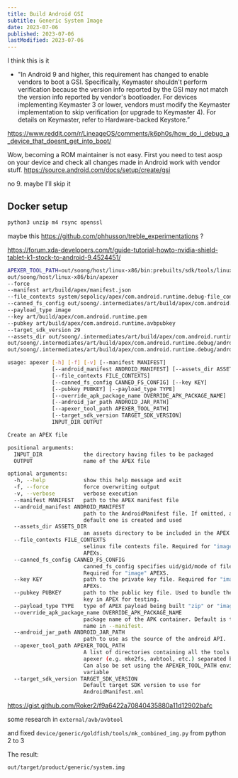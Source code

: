 ```yaml
---
title: Build Android GSI
subtitle: Generic System Image
date: 2023-07-06
published: 2023-07-06
lastModified: 2023-07-06
---
```



I think this is it

- "In Android 9 and higher, this requirement has changed to enable vendors to boot a GSI. Specifically, Keymaster shouldn't perform verification because the version info reported by the GSI may not match the version info reported by vendor's bootloader. For devices implementing Keymaster 3 or lower, vendors must modify the Keymaster implementation to skip verification (or upgrade to Keymaster 4). For details on Keymaster, refer to Hardware-backed Keystore.”
    
    

https://www.reddit.com/r/LineageOS/comments/k6ph0s/how_do_i_debug_a_device_that_doesnt_get_into_boot/

Wow, becoming a ROM maintainer is not easy. First you need to test aosp on your device and check all changes made in Android work with vendor stuff. https://source.android.com/docs/setup/create/gsi


no 9. maybe I’ll skip it


## Docker setup

```bash
python3 unzip m4 rsync openssl
```


maybe this https://github.com/phhusson/treble_experimentations ?

https://forum.xda-developers.com/t/guide-tutorial-howto-nvidia-shield-tablet-k1-stock-to-android-9.4524451/

```bash
APEXER_TOOL_PATH=out/soong/host/linux-x86/bin:prebuilts/sdk/tools/linux/bin 
out/soong/host/linux-x86/bin/apexer 
--force 
--manifest art/build/apex/manifest.json 
--file_contexts system/sepolicy/apex/com.android.runtime.debug-file_contexts 
--canned_fs_config out/soong/.intermediates/art/build/apex/com.android.runtime.debug/android_common_com.android.runtime.debug/canned_fs_config 
--payload_type image 
--key art/build/apex/com.android.runtime.pem 
--pubkey art/build/apex/com.android.runtime.avbpubkey 
--target_sdk_version 29 
--assets_dir out/soong/.intermediates/art/build/apex/com.android.runtime.debug/android_common_com.android.runtime.debug/NOTICE 
out/soong/.intermediates/art/build/apex/com.android.runtime.debug/android_common_com.android.runtime.debug/image.apex 
out/soong/.intermediates/art/build/apex/com.android.runtime.debug/android_common_com.android.runtime.debug/com.android.runtime.debug.apex.unsigned
```

```bash
usage: apexer [-h] [-f] [-v] [--manifest MANIFEST]
              [--android_manifest ANDROID_MANIFEST] [--assets_dir ASSETS_DIR]
              [--file_contexts FILE_CONTEXTS]
              [--canned_fs_config CANNED_FS_CONFIG] [--key KEY]
              [--pubkey PUBKEY] [--payload_type TYPE]
              [--override_apk_package_name OVERRIDE_APK_PACKAGE_NAME]
              [--android_jar_path ANDROID_JAR_PATH]
              [--apexer_tool_path APEXER_TOOL_PATH]
              [--target_sdk_version TARGET_SDK_VERSION]
              INPUT_DIR OUTPUT

Create an APEX file

positional arguments:
  INPUT_DIR             the directory having files to be packaged
  OUTPUT                name of the APEX file

optional arguments:
  -h, --help            show this help message and exit
  -f, --force           force overwriting output
  -v, --verbose         verbose execution
  --manifest MANIFEST   path to the APEX manifest file
  --android_manifest ANDROID_MANIFEST
                        path to the AndroidManifest file. If omitted, a
                        default one is created and used
  --assets_dir ASSETS_DIR
                        an assets directory to be included in the APEX
  --file_contexts FILE_CONTEXTS
                        selinux file contexts file. Required for "image"
                        APEXs.
  --canned_fs_config CANNED_FS_CONFIG
                        canned_fs_config specifies uid/gid/mode of files.
                        Required for "image" APEXS.
  --key KEY             path to the private key file. Required for "image"
                        APEXs.
  --pubkey PUBKEY       path to the public key file. Used to bundle the public
                        key in APEX for testing.
  --payload_type TYPE   type of APEX payload being built "zip" or "image"
  --override_apk_package_name OVERRIDE_APK_PACKAGE_NAME
                        package name of the APK container. Default is the apex
                        name in --manifest.
  --android_jar_path ANDROID_JAR_PATH
                        path to use as the source of the android API.
  --apexer_tool_path APEXER_TOOL_PATH
                        A list of directories containing all the tools used by
                        apexer (e.g. mke2fs, avbtool, etc.) separated by ':'.
                        Can also be set using the APEXER_TOOL_PATH environment
                        variable
  --target_sdk_version TARGET_SDK_VERSION
                        Default target SDK version to use for
                        AndroidManifest.xml
```



https://gist.github.com/Roker2/f9a6422a70840435880a11d12902bafc



some research in `external/avb/avbtool`

and fixed `device/generic/goldfish/tools/mk_combined_img.py`  from python 2 to 3

The result:

`out/target/product/generic/system.img`
